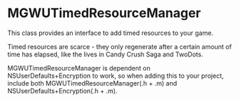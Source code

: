 MGWUTimedResourceManager
========================

This class provides an interface to add timed resources to your game.  

Timed resources are scarce - they only regenerate after a certain amount of time has elapsed, like the lives in Candy Crush Saga and TwoDots.

MGWUTimedResourceManager is dependent on NSUserDefaults+Encryption to work, so when adding this to your project, include both MGWUTimedResourceManager(.h + .m) and NSUserDefaults+Encryption(.h + .m).

